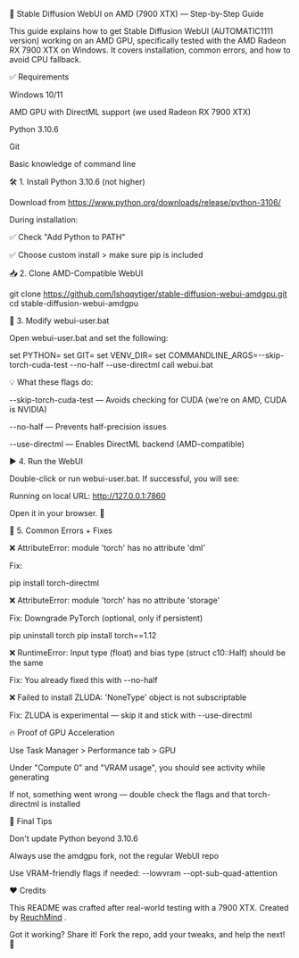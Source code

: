 🧠 Stable Diffusion WebUI on AMD (7900 XTX) — Step-by-Step Guide

This guide explains how to get Stable Diffusion WebUI (AUTOMATIC1111 version) working on an AMD GPU, specifically tested with the AMD Radeon RX 7900 XTX on Windows. It covers installation, common errors, and how to avoid CPU fallback.

✅ Requirements

Windows 10/11

AMD GPU with DirectML support (we used Radeon RX 7900 XTX)

Python 3.10.6

Git

Basic knowledge of command line

🛠️ 1. Install Python 3.10.6 (not higher)

Download from https://www.python.org/downloads/release/python-3106/

During installation:

✅ Check "Add Python to PATH"

✅ Choose custom install > make sure pip is included

📥 2. Clone AMD-Compatible WebUI

git clone https://github.com/lshqqytiger/stable-diffusion-webui-amdgpu.git
cd stable-diffusion-webui-amdgpu

🧩 3. Modify webui-user.bat

Open webui-user.bat and set the following:

set PYTHON=
set GIT=
set VENV_DIR=
set COMMANDLINE_ARGS=--skip-torch-cuda-test --no-half --use-directml
call webui.bat

💡 What these flags do:

--skip-torch-cuda-test — Avoids checking for CUDA (we're on AMD, CUDA is NVIDIA)

--no-half — Prevents half-precision issues

--use-directml — Enables DirectML backend (AMD-compatible)

▶️ 4. Run the WebUI

Double-click or run webui-user.bat.
If successful, you will see:

Running on local URL: http://127.0.0.1:7860

Open it in your browser. 🎉

🧱 5. Common Errors + Fixes

❌ AttributeError: module 'torch' has no attribute 'dml'

Fix:

pip install torch-directml

❌ AttributeError: module 'torch' has no attribute 'storage'

Fix: Downgrade PyTorch (optional, only if persistent)

pip uninstall torch
pip install torch==1.12

❌ RuntimeError: Input type (float) and bias type (struct c10::Half) should be the same

Fix: You already fixed this with --no-half

❌ Failed to install ZLUDA: 'NoneType' object is not subscriptable

Fix: ZLUDA is experimental — skip it and stick with --use-directml

🔥 Proof of GPU Acceleration

Use Task Manager > Performance tab > GPU

Under "Compute 0" and "VRAM usage", you should see activity while generating

If not, something went wrong — double check the flags and that torch-directml is installed

🙌 Final Tips

Don't update Python beyond 3.10.6

Always use the amdgpu fork, not the regular WebUI repo

Use VRAM-friendly flags if needed: --lowvram --opt-sub-quad-attention

❤️ Credits

This README was crafted after real-world testing with a 7900 XTX. Created by [ReuchMind](https://github.com/reuchmind)  .

Got it working? Share it! Fork the repo, add your tweaks, and help the next! 💪

